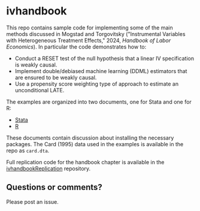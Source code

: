 # ivhandbook

This repo contains sample code for implementing some of the main methods discussed in Mogstad and Torgovitsky ("Instrumental Variables with Heterogeneous Treatment Effects," 2024, _Handbook of Labor Economics_).
In particular the code demonstrates how to:
- Conduct a RESET test of the null hypothesis that a linear IV specification is weakly causal.
- Implement double/debiased machine learning (DDML) estimators that are ensured to be weakly causal.
- Use a propensity score weighting type of approach to estimate an unconditional LATE.

The examples are organized into two documents, one for Stata and one for R:
- [Stata](url) 
- [R](url) 

These documents contain discussion about installing the necessary packages.
The Card (1995) data used in the examples is available in the repo as `card.dta`.

Full replication code for the handbook chapter is available in the [ivhandbookReplication](https://github.com/a-torgovitsky/ivhandbookReplication) repository.

## Questions or comments?

Please post an issue.

